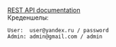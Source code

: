[REST API documentation](http://localhost:8090/swagger-ui.html)  
Креденшелы:
```
User:  user@yandex.ru / password
Admin: admin@gmail.com / admin
```